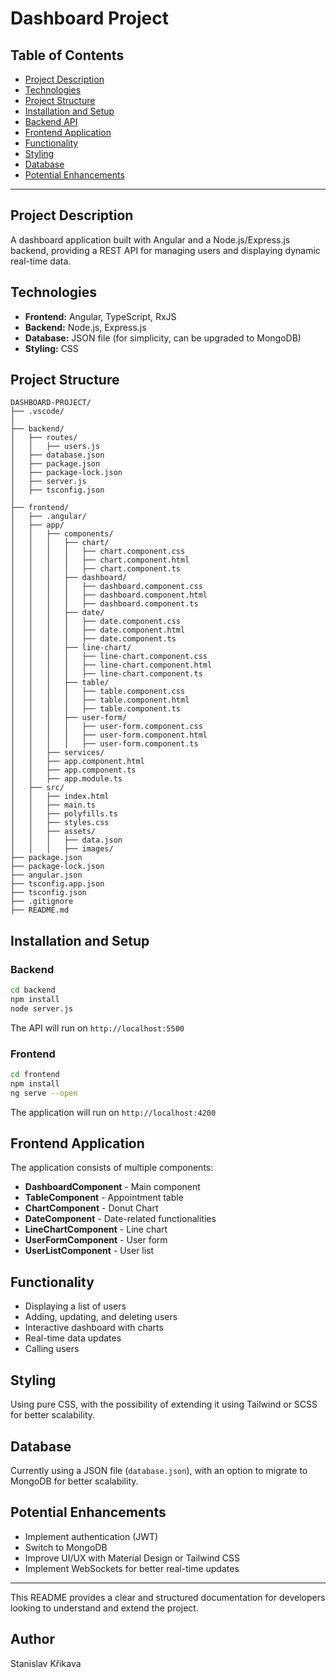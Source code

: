 # Dashboard Project

## Table of Contents
- [Project Description](#project-description)
- [Technologies](#technologies)
- [Project Structure](#project-structure)
- [Installation and Setup](#installation-and-setup)
- [Backend API](#backend-api)
- [Frontend Application](#frontend-application)
- [Functionality](#functionality)
- [Styling](#styling)
- [Database](#database)
- [Potential Enhancements](#potential-enhancements)

---

## Project Description
A dashboard application built with Angular and a Node.js/Express.js backend, providing a REST API for managing users and displaying dynamic real-time data.

## Technologies
- **Frontend:** Angular, TypeScript, RxJS
- **Backend:** Node.js, Express.js
- **Database:** JSON file (for simplicity, can be upgraded to MongoDB)
- **Styling:** CSS

## Project Structure
```
DASHBOARD-PROJECT/
├── .vscode/
│
├── backend/
│   ├── routes/
│   │   ├── users.js
│   ├── database.json
│   ├── package.json
│   ├── package-lock.json
│   ├── server.js
│   ├── tsconfig.json
│
├── frontend/
│   ├── .angular/
│   ├── app/
│   │   ├── components/
│   │   │   ├── chart/
│   │   │   │   ├── chart.component.css
│   │   │   │   ├── chart.component.html
│   │   │   │   ├── chart.component.ts
│   │   │   ├── dashboard/
│   │   │   │   ├── dashboard.component.css
│   │   │   │   ├── dashboard.component.html
│   │   │   │   ├── dashboard.component.ts
│   │   │   ├── date/
│   │   │   │   ├── date.component.css
│   │   │   │   ├── date.component.html
│   │   │   │   ├── date.component.ts
│   │   │   ├── line-chart/
│   │   │   │   ├── line-chart.component.css
│   │   │   │   ├── line-chart.component.html
│   │   │   │   ├── line-chart.component.ts
│   │   │   ├── table/
│   │   │   │   ├── table.component.css
│   │   │   │   ├── table.component.html
│   │   │   │   ├── table.component.ts
│   │   │   ├── user-form/
│   │   │   │   ├── user-form.component.css
│   │   │   │   ├── user-form.component.html
│   │   │   │   ├── user-form.component.ts
│   │   ├── services/
│   │   ├── app.component.html
│   │   ├── app.component.ts
│   │   ├── app.module.ts
│   ├── src/
│   │   ├── index.html
│   │   ├── main.ts
│   │   ├── polyfills.ts
│   │   ├── styles.css
│   │   ├── assets/
│   │   │   ├── data.json
│   │   │   ├── images/
├── package.json
├── package-lock.json
├── angular.json
├── tsconfig.app.json
├── tsconfig.json
├── .gitignore
├── README.md
```

## Installation and Setup

### Backend
```sh
cd backend
npm install
node server.js
```
The API will run on `http://localhost:5500`

### Frontend
```sh
cd frontend
npm install
ng serve --open
```
The application will run on `http://localhost:4200`


## Frontend Application
The application consists of multiple components:
- **DashboardComponent** - Main component
- **TableComponent** - Appointment table
- **ChartComponent** - Donut Chart
- **DateComponent** - Date-related functionalities
- **LineChartComponent** - Line chart
- **UserFormComponent** - User form
- **UserListComponent** - User list 

## Functionality
- Displaying a list of users
- Adding, updating, and deleting users
- Interactive dashboard with charts
- Real-time data updates
- Calling users

## Styling
Using pure CSS, with the possibility of extending it using Tailwind or SCSS for better scalability.

## Database
Currently using a JSON file (`database.json`), with an option to migrate to MongoDB for better scalability.

## Potential Enhancements
- Implement authentication (JWT)
- Switch to MongoDB
- Improve UI/UX with Material Design or Tailwind CSS
- Implement WebSockets for better real-time updates

---

This README provides a clear and structured documentation for developers looking to understand and extend the project. 



## Author
Stanislav Křikava
